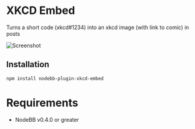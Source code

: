 # XKCD Embed

Turns a short code (xkcd#1234) into an xkcd image (with link to comic) in posts

![Screenshot](http://i.imgur.com/8WgVw8X.jpg)

## Installation

``` bash
npm install nodebb-plugin-xkcd-embed
```

# Requirements

* NodeBB v0.4.0 or greater